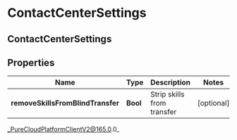 # ContactCenterSettings

## ContactCenterSettings

## Properties

|Name | Type | Description | Notes|
|------------ | ------------- | ------------- | -------------|
| **removeSkillsFromBlindTransfer** | **Bool** | Strip skills from transfer | [optional] |



_PureCloudPlatformClientV2@165.0.0_
